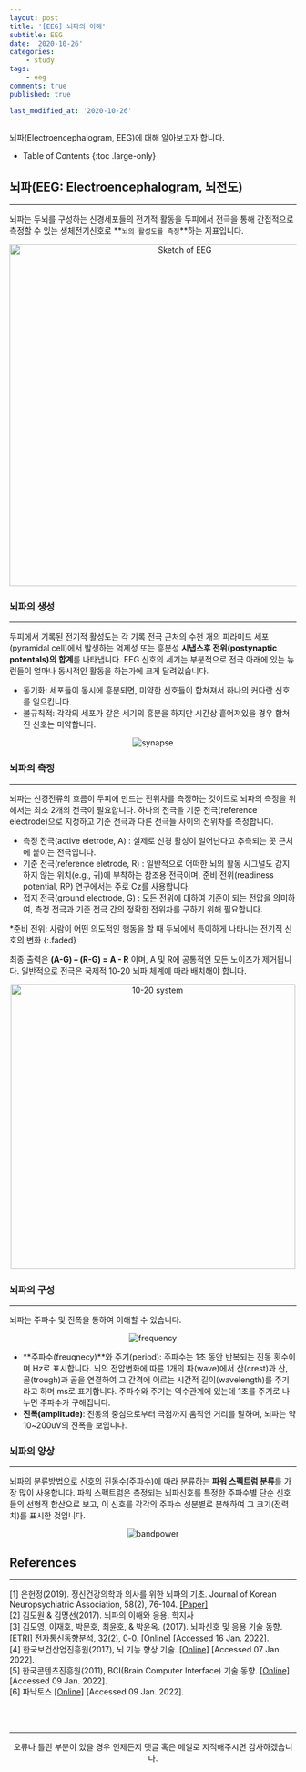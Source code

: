 ```yaml
---
layout: post
title: '[EEG] 뇌파의 이해'
subtitle: EEG
date: '2020-10-26'
categories:
    - study
tags:
    - eeg
comments: true
published: true

last_modified_at: '2020-10-26'
---
```


뇌파(Electroencephalogram, EEG)에 대해 알아보고자 합니다.

- Table of Contents
{:toc .large-only}

## 뇌파(EEG: Electroencephalogram, 뇌전도)

***

뇌파는 두뇌를 구성하는 신경세포들의 전기적 활동을 두피에서 전극을 통해 간접적으로 측정할 수 있는 생체전기신호로 **`뇌의 활성도를 측정`**하는 지표입니다.    

<center><img src="https://github.com/HayoonSong/Images-for-Github-Pages/blob/main/study/eeg/01_understanding_eeg/sketch_of_EEG.png?raw=true" alt="Sketch of EEG" width="600" height="600"></center>


### 뇌파의 생성

***

두피에서 기록된 전기적 활성도는 각 기록 전극 근처의 수천 개의 피라미드 세포(pyramidal cell)에서 발생하는 억제성 또는 흥분성 **시냅스후 전위(postynaptic potentals)의 합계**를 나타냅니다. EEG 신호의 세기는 부분적으로 전극 아래에 있는 뉴런들이 얼마나 동시적인 활동을 하는가에 크게 달려있습니다. 
*   동기화: 세포들이 동시에 흥분되면, 미약한 신호들이 합쳐져서 하나의 커다란 신호를 일으킵니다. 
*   불규칙적: 각각의 세포가 같은 세기의 흥분을 하지만 시간상 흩어져있을 경우 합쳐진 신호는 미약합니다.

<center><img src="https://github.com/HayoonSong/Images-for-Github-Pages/blob/main/study/eeg/01_understanding_eeg/synapse.png?raw=true" alt="synapse"></center>


### 뇌파의 측정

***

뇌파는 신경전류의 흐름이 두피에 만드는 전위차를 측정하는 것이므로 뇌파의 측정을 위해서는 최소 2개의 전극이 필요합니다. 하나의 전극을 기준 전극(reference electrode)으로 지정하고 기준 전극과 다른 전극들 사이의 전위차를 측정합니다.

*   측정 전극(active eletrode, A)
: 실제로 신경 활성이 일어난다고 추측되는 곳 근처에 붙이는 전극입니다.
*   기준 전극(reference eletrode, R)
: 일반적으로 어떠한 뇌의 활동 시그널도 감지하지 않는 위치(e.g., 귀)에 부착하는 참조용 전극이며, 준비 전위(readiness potential, RP) 연구에서는 주로 Cz를 사용합니다.
*   접지 전극(ground electrode, G)
: 모든 전위에 대하여 기준이 되는 전압을 의미하여, 측정 전극과 기준 전극 간의 정확한 전위차를 구하기 위해 필요합니다.

*준비 전위: 사람이 어떤 의도적인 행동을 할 때 두뇌에서 특이하게 나타나는 전기적 신호의 변화
{:.faded}

최종 출력은 **(A-G) – (R-G) = A - R** 이며, A 및 R에 공통적인 모든 노이즈가 제거됩니다. 일반적으로 전극은 국제적 10-20 뇌파 체계에 따라 배치해야 합니다.

<center><img src="https://github.com/HayoonSong/Images-for-Github-Pages/blob/main/study/eeg/01_understanding_eeg/International_10-20_system.jpg?raw=true" alt="10-20 system" width="500" height="500"></center>


### 뇌파의 구성

***

뇌파는 주파수 및 진폭을 통하여 이해할 수 있습니다.

<center><img src="https://github.com/HayoonSong/Images-for-Github-Pages/blob/main/study/eeg/01_understanding_eeg/frequency_amplitude.PNG?raw=true" alt="frequency"></center>


*   **주파수(freuqnecy)**와 주기(period): 주파수는 1초 동안 반복되는 진동 횟수이며 Hz로 표시합니다. 뇌의 전압변화에 따른 1개의 파(wave)에서 산(crest)과 산, 골(trough)과 골을 연결하여 그 간격에 이르는 시간적 길이(wavelength)를 주기라고 하며 ms로 표기합니다. 주파수와 주기는 역수관계에 있는데 1초를 주기로 나누면 주파수가 구해집니다.
*   **진폭(amplitude)**: 진동의 중심으로부터 극점까지 움직인 거리를 말하며, 뇌파는 약  10~200uV의 진폭을 보입니다.


### 뇌파의 양상

***

뇌파의 분류방법으로 신호의 진동수(주파수)에 따라 분류하는 **파워 스펙트럼 분류**를 가장 많이 사용합니다. 파워 스펙트럼은 측정되는 뇌파신호를 특정한 주파수별 단순 신호들의 선형적 합산으로 보고, 이 신호를 각각의 주파수 성분별로 분해하여 그 크기(전력치)를 표시한 것입니다.

<center><img src="https://github.com/HayoonSong/Images-for-Github-Pages/blob/main/study/eeg/01_understanding_eeg/bandpower.jpg?raw=true" alt="bandpower"></center>


## References

***

[1] 은헌정(2019). 정신건강의학과 의사를 위한 뇌파의 기초. Journal of Korean Neuropsychiatric Association, 58(2), 76-104. [[Paper]](https://jknpa.org/DOIx.php?id=10.4306/jknpa.2019.58.2.76)   
[2] 김도원 & 김명선(2017). 뇌파의 이해와 응용. 학지사   
[3] 김도영, 이재호, 박문호, 최윤호, & 박윤옥. (2017). 뇌파신호 및 응용 기술 동향. [ETRI] 전자통신동향분석, 32(2), 0-0. [[Online]](https://www.koreascience.or.kr/article/JAKO201752055796148.pdf) [Accessed 16 Jan. 2022].   
[4] 한국보건산업진흥원(2017), 뇌 기능 향상 기술. [[Online]](https://www.khidi.or.kr/board/view?pageNum=1&rowCnt=20&no1=790&linkId=218521&refMenuId=MENU01524&menuId=MENU01521&maxIndex=00002187499998&minIndex=00002093419998&schType=0&schText=&boardStyle=&categoryId=&continent=&country=) [Accessed 07 Jan. 2022].     
[5] 한국콘텐츠진흥원(2011), BCI(Brain Computer Interface) 기술 동향. [[Online]](https://www.kocca.kr/cop/bbs/view/B0000144/1313379.do?statisMenuNo=200900) [Accessed 09 Jan. 2022].   
[6] 파낙토스 [[Online]](https://www.panaxtos.com/m_page.php?ps_pname=pro_eeg) [Accessed 09 Jan. 2022].   

<br>
<br>

***

<center>오류나 틀린 부분이 있을 경우 언제든지 댓글 혹은 메일로 지적해주시면 감사하겠습니다.</center>